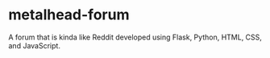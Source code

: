 # metalhead-forum

A forum that is kinda like Reddit developed using Flask, Python, HTML, CSS, and JavaScript.
